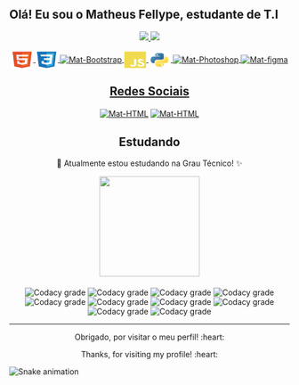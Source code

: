 ## Olá! Eu sou o Matheus Fellype, estudante de T.I

<div align="center">
  <a href="https://github.com/dev-matheusfelipe">
  <img height="180em" src="https://github-readme-stats.vercel.app/api?username=MatheusFellype2016&show_icons=true&theme=tokyonight&include_all_commits=true&count_private=true"/>
  <img height="180em" src="https://github-readme-stats.vercel.app/api/top-langs/?username=MatheusFellype2016&layout=compact&langs_count=7&theme=tokyonight"/>
</div>
  <div style="display: inline_block" align="center"><br>
  <img align="center" alt="Mat-HTML" height="30" width="40" src="https://raw.githubusercontent.com/devicons/devicon/master/icons/html5/html5-original.svg">
  <img align="center" alt="Mat-CSS" height="30" width="40" src="https://raw.githubusercontent.com/devicons/devicon/master/icons/css3/css3-original.svg">
  <img align="center" alt="Mat-Bootstrap" height="30" width="40" src="https://cdn.jsdelivr.net/gh/devicons/devicon/icons/bootstrap/bootstrap-plain.svg">
  <img align="center" alt="Mat-Js" height="30" width="40" src="https://raw.githubusercontent.com/devicons/devicon/master/icons/javascript/javascript-plain.svg">
  <img align="center" alt="Mat-Python" height="30" width="40" src="https://raw.githubusercontent.com/devicons/devicon/master/icons/python/python-original.svg">
  <img align="center" alt="Mat-Photoshop" height="30" width="40" src="https://cdn.jsdelivr.net/gh/devicons/devicon/icons/photoshop/photoshop-plain.svg">
  <img align="center" alt="Mat-figma" height="30" width="40" src="https://cdn.jsdelivr.net/gh/devicons/devicon/icons/figma/figma-original.svg">
</div>
  

  
  <div style="display: inline_block" align="center">
    <h2 align="center">Redes Sociais</h2>
    <a href="https://www.instagram.com/m.f_matheusfelipe/"><img align="center" alt="Mat-HTML" height="30" src="https://img.shields.io/badge/Instagram-E4405F?style=for-the-badge&logo=instagram&logoColor=white" target="_blank"></a>
    <a href="https://www.linkedin.com/in/matheus-felipe-040a30140/"><img align="center" alt="Mat-HTML" height="30" src="https://img.shields.io/badge/LinkedIn-0077B5?style=for-the-badge&logo=linkedin&logoColor=white" target="_blank"></a>
  </div>
  
  <div align="center">
    <h2 align="center">Estudando</h2>
    <p align="center">👑 Atualmente estou estudando na Grau Técnico! ✨</p>
    <img height="180" width="180" src="https://i.imgur.com/B8BXlxc.png">
  </div>
  <div style="display: inline_block" align="center"><br>  
    <img alt="Codacy grade" src="https://komarev.com/ghpvc/?username=dev-matheusfelipe&label=Profile%20views&color=0e75b6&style=flat" alt="dev-matheusfelipe" />
    <img alt="Codacy grade" src="https://img.shields.io/badge/HTML-orange">
    <img alt="Codacy grade" src="https://img.shields.io/badge/CSS-blue">
    <img alt="Codacy grade" src="https://img.shields.io/badge/Bootstrap-blueviolet">
    <img alt="Codacy grade" src="https://img.shields.io/badge/JavaScript-yellow">
    <img alt="Codacy grade" src="https://img.shields.io/badge/Python-blue">
    <img alt="Codacy grade" src="https://img.shields.io/badge/Liguage C-lightgrey">
    <img alt="Codacy grade" src="https://img.shields.io/badge/Java-brightgreen">
    <img alt="Codacy grade" src="https://img.shields.io/badge/Photoshop-blue">
    <img alt="Codacy grade" src="https://img.shields.io/badge/Figma-important">
  </div>

---
  
<div align="center">
  <p>Obrigado, por visitar o meu perfil! :heart:</p>
  <p>Thanks, for visiting my profile! :heart:</p>
  </div>

<div> 
 
  ![Snake animation](https://github.com/dev-matheusfelipe/dev-matheusfelipe/blob/output/github-contribution-grid-snake.svg)
 
</div>

